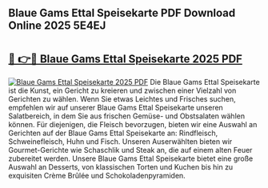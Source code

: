 ## Blaue Gams Ettal Speisekarte PDF Download Online 2025 5E4EJ

# <h2><a href="http://gc5hid.nevu.top/?p=Blaue+Gams+Ettal+Speisekarte">🔗 👉🔴 Blaue Gams Ettal Speisekarte 2025 PDF</a></h2>

[![Blaue Gams Ettal Speisekarte 2025 PDF](https://i.imgur.com/dBaPXMq.png)](http://gc5hid.nevu.top/?p=Blaue+Gams+Ettal+Speisekarte)
Die Blaue Gams Ettal Speisekarte ist die Kunst, ein Gericht zu kreieren und zwischen einer Vielzahl von Gerichten zu wählen. Wenn Sie etwas Leichtes und Frisches suchen, empfehlen wir auf unserer Blaue Gams Ettal Speisekarte unseren Salatbereich, in dem Sie aus frischen Gemüse- und Obstsalaten wählen können. Für diejenigen, die Fleisch bevorzugen, bieten wir eine Auswahl an Gerichten auf der Blaue Gams Ettal Speisekarte an: Rindfleisch, Schweinefleisch, Huhn und Fisch. Unseren Auserwählten bieten wir Gourmet-Gerichte wie Schaschlik und Steak an, die auf einem alten Feuer zubereitet werden. Unsere Blaue Gams Ettal Speisekarte bietet eine große Auswahl an Desserts, von klassischen Torten und Kuchen bis hin zu exquisiten Crème Brûlée und Schokoladenpyramiden.
